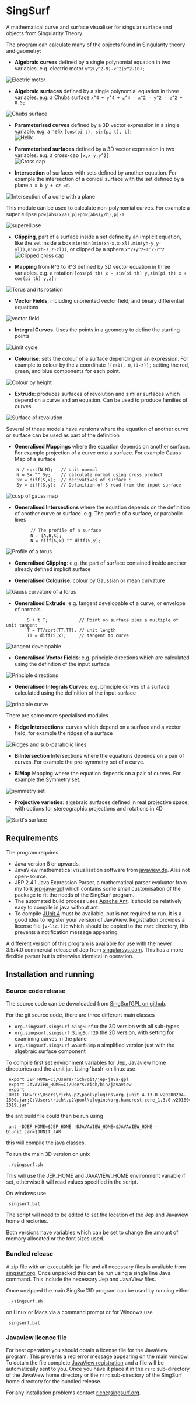 # SingSurf
A mathematical curve and surface visualiser for singular surface and objects from Singularity Theory.

The program can calculate many of the objects found in Singularity theory and geometry:

* **Algebraic curves** defined by a single polynomial equation in two variables. e.g. electric motor 
`y^2(y^2-9)-x^2(x^2-10);`

![Electric motor](doc/electric_motor.png)
* **Algebraic surfaces** defined by a single polynomial equation in three variables. e.g. a Chubs surface
`x^4 + y^4 + z^4 - x^2 - y^2 - z^2 + 0.5;`
            
![Chubs surface](doc/chubs_surface.png)
* **Parameterised curves** defined by a 3D vector expression in a single variable. e.g. a helix
`[cos(pi t), sin(pi t), t];`    
![Helix](doc/helix.png)
* **Parameterised surfaces** defined by a 3D vector expression in two variables. e.g. a cross-cap
`[x,x y,y^2]`          
![Cross cap](doc/cross_cap.png)

* **Intersection** of surfaces with sets defined by another equation. 
For example the intersection of a conical surface with the set defined by a plane `a x b y + cz =d`.

![Intersection of a cone with a plane](doc/cone_intersection_sml.png)

This module can be used to calculate non-polynomial curves. 
For example a super ellipse `pow(abs(x/a),p)+pow(abs(y/b),p)-1` 

![superellipse](doc/super_ellipse.png)

* **Clipping**, part of a surface inside a set define by an implicit equation, like the set inside a box 
`min(min(min(xh-x,x-xl),min(yh-y,y-yl)),min(zh-z,z-zl))`,
or clipped by a sphere `x^2+y^2+z^2-r^2`
![Clipped cross cap ](doc/cross_cap_clip.png)

* **Mapping** from R^3 to R^3 defined by 3D vector equation in three variables. e.g. a rotation
`[cos(pi th) x - sin(pi th) y,sin(pi th) x + cos(pi th) y,z];`   	
		   
![Torus and its rotation](doc/rotated_torus.png)
* **Vector Fields**, including unoriented vector field, and binary differential equations

![vector field](doc/vector_field.png)

* **Integral Curves**. Uses the points in a geometry to define the starting points

![Limit cycle](doc/hopf_bifucation.png)

* **Colourise**: sets the colour of a surface depending on an expression. For example to colour by the z coordinate
`[(z+1), 0,(1-z)];`	setting the red, green, and blue components for each point. 
	
![Colour by height](doc/colour_by_height.png)
* **Extrude**: produces surfaces of revolution and similar surfaces which depend on a curve and an equation. 
Can be used to produce families of curves.

![Surface of revolution](doc/surface_of_revolution.png)
	 
Several of these models have versions where the equation of another curve or surface can be used as part of the definition

* **Generalised Mappings** where the equation depends on another surface. For example projection of a curve onto a surface.
For example Gauss Map of a surface

```
	N / sqrt(N.N);   // Unit normal
	N = Sx ^^ Sy;    // calculate normal using cross product
	Sx = diff(S,x);  // derivatives of surface S
	Sy = diff(S,y);  // Definition of S read from the input surface
```

![cusp of gauss map](doc/cusp_of_gauss_map.png)
* **Generalised Intersections** where the equation depends on the definition of another curve or surface. 
e.g. The profile of a surface, or parabolic lines

			// The profile of a surface
			N . [A,B,C];
			N = diff(S,x) ^^ diff(S,y);	

![Profile of a torus](doc/torus_profile_sml.png)

* **Generalised Clipping**: e.g. the part of 	surface contained inside another already defined implicit surface

* **Generalised Colourise**: colour by Gaussian or mean curvature

![Gauss curvature of a torus](doc/gauss_curvature.png)

* **Generalised Extrude**: e.g. tangent developable of a curve, or envelope of normals

```
        S + t T;            // Point on surface plus a multiple of unit tangent
        T = TT/sqrt(TT.TT); // unit length
        TT = diff(S,x);     // tangent to curve
```
![tangent developable](doc/tangent_developable.png)

* **Generalised Vector Fields**: e.g. principle directions which are calculated using the definition of the input surface

![Principle directions](doc/principle_directions.png)

* **Generalised Integrals Curves**: e.g. principle curves of a surface calculated using the definition of the input surface

![principle curve](doc/principle_curves.png)

There are some more specialised modules

* **Ridge Intersections**: curves which depend on a surface and a vector field, for example the ridges of a surface 

![Ridges and sub-parabolic lines](doc/ridges.png)

* **BiIntersection** Intersections where the equations depends on a pair of curves. For example the pre-symmetry set of a curve.

* **BiMap** Mapping where the equation depends on a pair of curves. For example the Symmetry set.

![symmetry set](doc/symmetry_set.png)

* **Projective varieties**: algebraic surfaces defined in real projective space, 
with options for stereographic projections and rotations in 4D

![Sarti's surface](doc/sarti.png)

## Requirements

The program requires

* Java version 8 or upwards.
* JavaView mathematical visualisation software from [javaview.de](http://www.javaview.de/). Alas not open-source.
* JEP 2.4.1 Java Expression Parser, a mathematical parser evaluator from my fork 
[jep-java-gpl](https://github.com/RichardMorris/jep-java-gpl) which 
contains some small customisation of the package to fit the needs of the SingSurf program.
* The automated build process uses [Apache Ant](https://ant.apache.org/). It should be relatively easy to compile in java without ant.
* To compile [JUnit 4](https://junit.org/junit4/) must be available, but is not required to run.
It is a good idea to register your version of JavaView. Registration provides a license file `jv-lic.lic` which should be copied to the `rsrc` directory, this prevents a notification message appearing.    

A different version of this program is available for use with the newer 3.5/4.0 commercial release of Jep from [singularsys.com](http://www.singularsys.com/jep/). 
This has a more flexible parser but is otherwise identical in operation.

## Installation and running

### Source code release
The source code can be downloaded from [SingSurfGPL on github](https://github.com/RichardMorris/SingSurfGPL).

For the git source code, there are three different main classes
* `org.singsurf.singsurf.SingSurf3D` the 3D version with all sub-types
* `org.singsurf.singsurf.SingSurf2D` the 2D version, with setting for examining curves in the plane
* `org.singsurf.singsurf.ASurfSimp` a simplified version just with the algebraic surface component

To compile first set environment variables for Jep, Javaview home directories and the Junit jar.
Using 'bash' on linux use

     export JEP_HOME=C:/Users/rich/git/jep-java-gpl
     export JAVAVIEW_HOME=C:/Users/rich/bin/javaview
     export JUNIT_JAR="C:\Users\rich\.p2\pool\plugins\org.junit_4.13.0.v20200204-1500.jar;C:\Users\rich\.p2\pool\plugins\org.hamcrest.core_1.3.0.v20180420-1519.jar"

the ant build file could then be run using

     ant -DJEP_HOME=$JEP_HOME -DJAVAVIEW_HOME=$JAVAVIEW_HOME -Djunit.jar=$JUNIT_JAR

this will compile the java classes. 

To run the main 3D version on unix

     ./singsurf.sh

This will use the JEP_HOME and JAVAVIEW_HOME environment variable if set, otherwise it
will read values specified in the script.
    
On windows use

     singsurf.bat

The script will need to be edited to set the location of the Jep and Javaview home directories.

Both versions have variables which can be set to change the amount of memory allocated or the font sizes used.

### Bundled release

A zip file with an executable jar file and all necessary files is available from [singsurf.org](https://singsurf.org/singsurf/download.php). 
Once unpacked this can be run using a single line Java command.
This include the necessary Jep and JavaView files.

Once unzipped the main SingSurf3D program can be used by running either

     ./singsurf.sh

on Linux or Macs via a command prompt or for Windows use

     singsurf.bat

### Javaview licence file

For best operation you should obtain a license file for the JavaView program. This prevents a red error message appearing on the main window.
To obtain the file complete [JavaView registration](http://www.javaview.de/download/registration.html) and a file will be automatically
sent to you. Once you have it place it in the `rsrc` sub-directory of the JavaView home directory or
the `rsrc` sub-directory of the SingSurf home directory for the bundled release.

For any installation problems contact rich@singsurf.org.





					               
